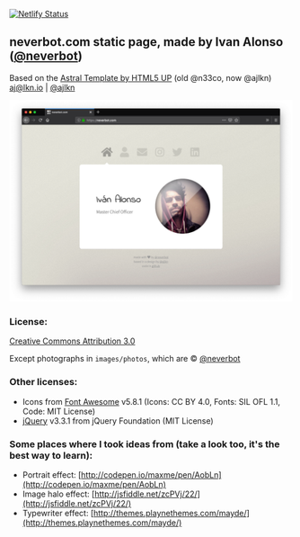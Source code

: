 [![Netlify Status](https://api.netlify.com/api/v1/badges/aa2882fc-8231-45c3-b22e-7b0c445800ba/deploy-status)](https://app.netlify.com/sites/musing-shannon-142f96/deploys)

## neverbot.com static page, made by Ivan Alonso ([@neverbot](https://github.com/neverbot))

Based on the [Astral Template by HTML5 UP](http://html5up.net/astral)
(old @n33co, now @ajlkn)
aj@lkn.io | [@ajlkn](https://twitter.com/ajlkn)

![](screenshot.png)

### License:

[Creative Commons Attribution 3.0](license.txt)

Except photographs in `images/photos`, which are © [@neverbot](https://github.com/neverbot)

### Other licenses:

 * Icons from [Font Awesome](http://fontawesome.io/) v5.8.1 (Icons: CC BY 4.0, Fonts: SIL OFL 1.1, Code: MIT License)
 * [jQuery](http://jquery.com/) v3.3.1 from jQuery Foundation (MIT License)

### Some places where I took ideas from (take a look too, it's the best way to learn):

 * Portrait effect: [http://codepen.io/maxme/pen/AobLn](http://codepen.io/maxme/pen/AobLn)
 * Image halo effect: [http://jsfiddle.net/zcPVj/22/](http://jsfiddle.net/zcPVj/22/)
 * Typewriter effect: [http://themes.playnethemes.com/mayde/](http://themes.playnethemes.com/mayde/)
